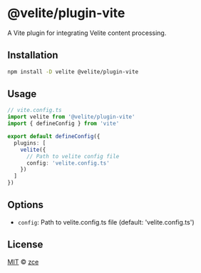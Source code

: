 # @velite/plugin-vite

A Vite plugin for integrating Velite content processing.

## Installation

```bash
npm install -D velite @velite/plugin-vite
```

## Usage

```ts
// vite.config.ts
import velite from '@velite/plugin-vite'
import { defineConfig } from 'vite'

export default defineConfig({
  plugins: [
    velite({
      // Path to velite config file
      config: 'velite.config.ts'
    })
  ]
})
```

## Options

- `config`: Path to velite.config.ts file (default: 'velite.config.ts')

## License

[MIT](../../license) &copy; [zce](https://zce.me)
